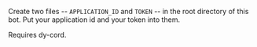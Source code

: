 Create two files -- `APPLICATION_ID` and `TOKEN` -- in the root directory of
this bot. Put your application id and your token into them.

Requires dy-cord.

